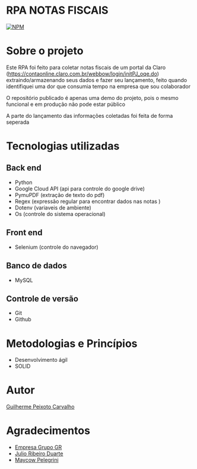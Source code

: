 # RPA NOTAS FISCAIS
[![NPM](https://img.shields.io/npm/l/react)](https://github.com/Guilhermepxt04/RPA_NF/blob/main/LICENSE) 

# Sobre o projeto

Este RPA foi feito para coletar notas fiscais de um portal da Claro (https://contaonline.claro.com.br/webbow/login/initPJ_oqe.do) 
extraindo/armazenando seus dados e fazer seu lançamento, feito quando identifiquei uma dor que consumia tempo na empresa que sou colaborador

O repositório publicado é apenas uma demo do projeto, pois o mesmo funcional e em produção não pode estar público 

A parte do lançamento das informações coletadas foi feita de forma seperada 

# Tecnologias utilizadas
## Back end
- Python
- Google Cloud API (api para controle do google drive)
- PymuPDF (extração de texto do pdf)
- Regex (expressão regular para encontrar dados nas notas )
- Dotenv (variaveis de ambiente)
- Os (controle do sistema operacional)
## Front end
- Selenium (controle do navegador)
## Banco de dados
- MySQL

## Controle de versão
- Git
- Github

# Metodologias e Princípios
- Desenvolvimento ágil
- SOLID


# Autor

[Guilherme Peixoto Carvalho](https://www.linkedin.com/in/guilherme-peixoto-dev/)

# Agradecimentos 
- [Empresa Grupo GR](https://www.linkedin.com/company/grupo-gr/mycompany/)
- [Julio Ribeiro Duarte](https://www.linkedin.com/in/julio-ribeiro-duarte/)
- [Maycow Pelegrini](https://www.linkedin.com/in/maycow-pelegrini/)



